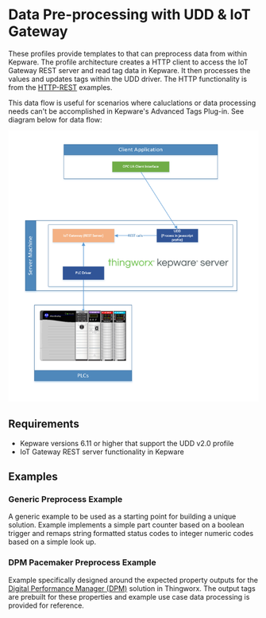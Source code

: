 # Data Pre-processing with UDD & IoT Gateway

These profiles provide templates to that can preprocess data from within Kepware. The profile architecture creates a HTTP client to access the IoT Gateway REST server and read tag data in Kepware. It then processes the values and updates tags within the UDD driver. The HTTP functionality is from the [HTTP-REST](../../HTTP-REST/) examples.

This data flow is useful for scenarios where caluclations or data processing needs can't be accomplished in Kepware's Advanced Tags Plug-in. See diagram below for data flow:

![Image](doc/diagram.png)

## Requirements

- Kepware versions 6.11 or higher that support the UDD v2.0 profile
- IoT Gateway REST server functionality in Kepware

## Examples

### Generic Preprocess Example

A generic example to be used as a starting point for building a unique solution. Example implements a simple part counter based on a boolean trigger and remaps string formatted status codes to integer numeric codes based on a simple look up.

### DPM Pacemaker Preprocess Example

Example specifically designed around the expected property outputs for the [Digital Performance Manager (DPM)](https://www.ptc.com/en/products/digital-performance-management)  solution in Thingworx. The output tags are prebuilt for these properties and example use case data processing is provided for reference.

